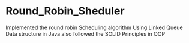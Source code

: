 # Round_Robin_Sheduler
Implemented the round robin Scheduling algorithm Using Linked Queue Data structure in Java 
also followed the SOLID Principles in OOP 
